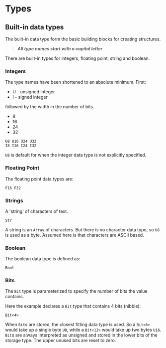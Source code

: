 # Types

## Built-in data types

The built-in data type form the basic building blocks for creating structures.

> **_All type names start with a capital letter_**

There are built-in types for integers, floating point, string and boolean.

### Integers

The type names have been shortened to an absolute minimum. First:

- U - unsigned integer
- I - signed integer

followed by the width in the number of bits.

- 8
- 16
- 24
- 32

```
U8 U16 U24 U32
I8 I16 I24 I32
```

`U8` is default for when the integer data type is not explicitly specified.

### Floating Point

The floating point data types are:

```
F16 F32
```

### Strings

A 'string' of characters of text.

```
Str
```

A string is an `Array` of characters. But there is no character data type, so `U8` is used as a byte. Assumed here is that characters are ASCII based.

### Boolean

The boolean data type is defined as:

```
Bool
```

### Bits

The `Bit` type is parameterized to specify the number of bits the value contains.

Here the example declares a `Bit` type that contains 4 bits (nibble):

```
Bit<4>
```

When `Bit`s are stored, the closest fitting data type is used. So a `Bit<6>` would take up a single byte `U8`, while a `Bit<12>` would take up two bytes `U16`. `Bit`s are always interpreted as unsigned and stored in the lower bits of the storage type. The upper unused bits are reset to zero.
